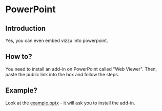 # PowerPoint

## Introduction
Yes, you can even embed vizzu into powerpoint.

## How to?
You need to install an add-in on PowerPoint called "Web Viewer". 
Then, paste the public link into the box and follow the steps.

## Example?
Look at the [example.pptx](https://sebastiandres.github.io/embedding_vizzu/revealjs/example.pptx) - it will ask you to install the add-in.